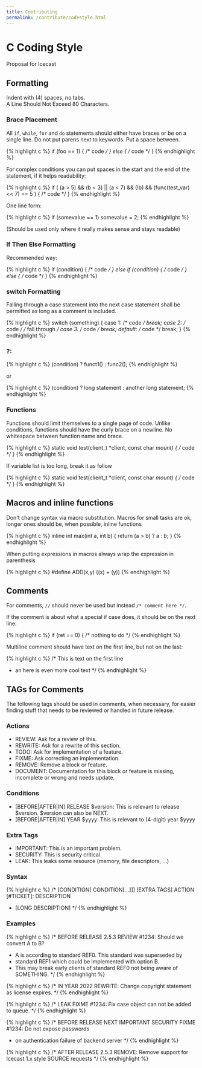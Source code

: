 ```yaml
---
title: Contributing
permalink: /contribute/codestyle.html
---
```

<div class="article" markdown="1">

# C Coding Style
Proposal for Icecast

## Formatting
Indent with (4) spaces, no tabs.  
A Line Should Not Exceed 80 Characters.

### Brace Placement
All `if`, `while`, `for` and `do` statements should either have braces or be on a single line.
Do not put parens next to keywords. Put a space between.

{% highlight c %}
if (foo == 1) {
    /* code */
} else {
    /* code */
}
{% endhighlight %}

For complex conditions you can put spaces in the start and the end of the statement,
if it helps readability:

{% highlight c %}
if ( (a > 5) && (b < 3) || (a < 7) && (!b) && (func(test_var) << 7) == 5 ) {
    /* code */
}
{% endhighlight %}

One line form:

{% highlight c %}
if (somevalue == 1) somevalue = 2;
{% endhighlight %}

(Should be used only where it really makes sense and stays readable)

### If Then Else Formatting

Recommended way:

{% highlight c %}
if (condition) {
    /* code */
} else if (condition) {
    /* code */
} else {
    /* code */
}
{% endhighlight %}

### switch Formatting
Falling through a case statement into the next case statement shall be permitted as long as a comment is included.

{% highlight c %}
switch (something) {
    case 1:
        /* code */
    break;
    case 2:
        /* code */
    /* fall through */
    case 3:
        /* code */
    break;
    default:
        /* code */
    break;
}
{% endhighlight %}

### ?:

{% highlight c %}
(condition) ? funct1() : func2();
{% endhighlight %}

or

{% highlight c %}
(condition)
    ? long statement
    : another long statement;
{% endhighlight %}

### Functions
Functions should limit themselves to a single page of code.
Unlike conditions, functions should have the curly brace on a newline.
No whitespace between function name and brace.

{% highlight c %}
static void test(client_t *client, const char *mount)
{
    /* code */
}
{% endhighlight %}

If variable list is too long, break it as follow

{% highlight c %}
static void test(client_t	*client,
                 const char	*mount)
{
    /* code */
}
{% endhighlight %}

## Macros and inline functions
Don't change syntax via macro substitution.
Macros for small tasks are ok, longer ones should be, when possible, inline functions

{% highlight c %}
inline int max(int a, int b)
{
    return (a > b) ? a : b;
}
{% endhighlight %}

When putting expressions in macros always wrap the expression in parenthesis

{% highlight c %}
#define ADD(x,y) ((x) + (y))
{% endhighlight %}

## Comments
For comments, `//` should never be used but instead `/* comment here */`.  

If the comment is about what a special if case does, it should be on the next line:

{% highlight c %}
if (ret == 0) {
    /* nothing to do */
{% endhighlight %}

Multiline comment should have text on the first line, but not on the last:

{% highlight c %}
/* This is text on the first line
 * an here is even more cool text
 */
{% endhighlight %}

## TAGs for Comments

The following tags should be used in comments, when necessary, for easier finding stuff that needs to be reviewed or handled in future release.

### Actions

-   REVIEW: Ask for a review of this.
-   REWRITE: Ask for a rewrite of this section.
-   TODO: Ask for implementation of a feature.
-   FIXME: Ask correcting an implementation.
-   REMOVE: Remove a block or feature.
-   DOCUMENT: Documentation for this block or feature is missing, incomplete or wrong and needs update.

### Conditions

-   [BEFORE|AFTER|IN] RELEASE $version: This is relevant to release $version. $version can also be NEXT.
-   [BEFORE|AFTER|IN] YEAR $yyyy: This is relevant to (4-digit) year $yyyy

### Extra Tags

-   IMPORTANT: This is an important problem.
-   SECURITY: This is security critical.
-   LEAK: This leaks some resource (memory, file descriptors, …)

### Syntax

{% highlight c %}
/* [CONDITION[ CONDITION[...]]] [EXTRA TAGS] ACTION [#TICKET]: DESCRIPTION
 * [LONG DESCRIPTION]
 */
{% endhighlight %}

### Examples

{% highlight c %}
/* BEFORE RELEASE 2.5.3 REVIEW #1234: Should we convert A to B?
 * A is according to standard REF0. This standard was superseded by
 * standard REF1 which could be implemented with option B.
 * This may break early clients of standard REF0 not being aware of SOMETHING.
 */
{% endhighlight %}

{% highlight c %}
/* IN YEAR 2022 REWRITE: Change copyright statement as license expires. */
{% endhighlight %}

{% highlight c %}
/* LEAK FIXME #1234: Fix case object can not be added to queue. */
{% endhighlight %}

{% highlight c %}
/* BEFORE RELEASE NEXT IMPORTANT SECURITY FIXME #1234: Do not expose passwords
 * on authentication failure of backend server
 */
{% endhighlight %}

{% highlight c %}
/* AFTER RELEASE 2.5.3 REMOVE: Remove support for Icecast 1.x style SOURCE requests */
{% endhighlight %}

</div>
